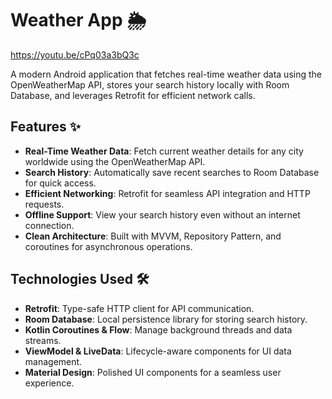 # Weather App 🌦️

https://youtu.be/cPq03a3bQ3c

A modern Android application that fetches real-time weather data using the OpenWeatherMap API, stores your search history locally with Room Database, and leverages Retrofit for efficient network calls.

## Features ✨

- **Real-Time Weather Data**: Fetch current weather details for any city worldwide using the OpenWeatherMap API.
- **Search History**: Automatically save recent searches to Room Database for quick access.
- **Efficient Networking**: Retrofit for seamless API integration and HTTP requests.
- **Offline Support**: View your search history even without an internet connection.
- **Clean Architecture**: Built with MVVM, Repository Pattern, and coroutines for asynchronous operations.

## Technologies Used 🛠️

- **Retrofit**: Type-safe HTTP client for API communication.
- **Room Database**: Local persistence library for storing search history.
- **Kotlin Coroutines & Flow**: Manage background threads and data streams.
- **ViewModel & LiveData**: Lifecycle-aware components for UI data management.
- **Material Design**: Polished UI components for a seamless user experience.

 
